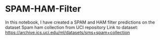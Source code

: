 # SPAM-HAM-Filter
In this notebook, I have created a SPAM and HAM filter predictions on the dataset Spam ham collection from UCI repository
Link to dataset: https://archive.ics.uci.edu/ml/datasets/sms+spam+collection
